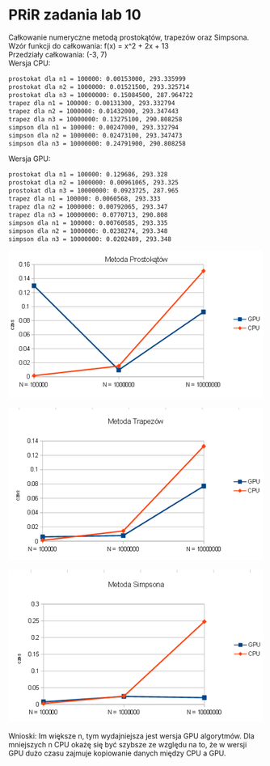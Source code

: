 # PRiR zadania lab 10
Całkowanie numeryczne metodą prostokątów, trapezów oraz Simpsona.<br>
Wzór funkcji do całkowania: f(x) = x^2 + 2x + 13 <br> 
Przedziały całkowania: (-3, 7)<br>
Wersja CPU:
```
prostokat dla n1 = 100000: 0.00153000, 293.335999
prostokat dla n2 = 1000000: 0.01521500, 293.325714
prostokat dla n3 = 10000000: 0.15084500, 287.964722
trapez dla n1 = 100000: 0.00131300, 293.332794
trapez dla n2 = 1000000: 0.01432000, 293.347443
trapez dla n3 = 10000000: 0.13275100, 290.808258
simpson dla n1 = 100000: 0.00247000, 293.332794
simpson dla n2 = 1000000: 0.02473100, 293.347473
simpson dla n3 = 10000000: 0.24791900, 290.808258
```

Wersja GPU:
```
prostokat dla n1 = 100000: 0.129686, 293.328
prostokat dla n2 = 1000000: 0.00961065, 293.325
prostokat dla n3 = 10000000: 0.0923725, 287.965
trapez dla n1 = 100000: 0.0060568, 293.333
trapez dla n2 = 1000000: 0.00792065, 293.347
trapez dla n3 = 10000000: 0.0770713, 290.808
simpson dla n1 = 100000: 0.00760585, 293.335
simpson dla n2 = 1000000: 0.0238274, 293.348
simpson dla n3 = 10000000: 0.0202489, 293.348
```
![](mProstokat.png)<br><br>
![](mTrapez.png)<br><br>
![](mSimpson.png)<br><br>
Wnioski: Im większe n, tym wydajniejsza jest wersja GPU algorytmów. Dla mniejszych n CPU okażę się być szybsze ze względu na to, że w wersji GPU dużo czasu zajmuje kopiowanie danych między CPU a GPU.
